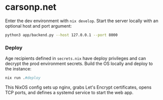 # carsonp.net
Enter the dev environment with `nix develop`.
Start the server locally with an optional host and port argument:
```bash
python3 app/backend.py --host 127.0.0.1 --port 8000
```

### Deploy
Age recipients defined in `secrets.nix` have deploy privileges and can decrypt the prod environment secrets.
Build the OS locally and deploy to the instance:
```nix
nix run .#deploy
```
This NixOS config sets up nginx, grabs Let's Encrypt certificates, opens TCP ports, and defines a systemd service to start the web app.
